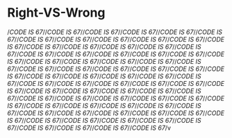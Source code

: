 # Right-VS-Wrong
/*CODE IS 67*//*CODE IS 67*//*CODE IS 67*//*CODE IS 67*//*CODE IS 67*//*CODE IS 67*//*CODE IS 67*//*CODE IS 67*//*CODE IS 67*//*CODE IS 67*//*CODE IS 67*//*CODE IS 67*//*CODE IS 67*//*CODE IS 67*//*CODE IS 67*//*CODE IS 67*//*CODE IS 67*//*CODE IS 67*//*CODE IS 67*//*CODE IS 67*//*CODE IS 67*//*CODE IS 67*//*CODE IS 67*//*CODE IS 67*//*CODE IS 67*//*CODE IS 67*//*CODE IS 67*//*CODE IS 67*//*CODE IS 67*//*CODE IS 67*//*CODE IS 67*//*CODE IS 67*//*CODE IS 67*//*CODE IS 67*//*CODE IS 67*//*CODE IS 67*//*CODE IS 67*//*CODE IS 67*//*CODE IS 67*//*CODE IS 67*//*CODE IS 67*//*CODE IS 67*//*CODE IS 67*//*CODE IS 67*//*CODE IS 67*//*CODE IS 67*//*CODE IS 67*//*CODE IS 67*//*CODE IS 67*//*CODE IS 67*//*CODE IS 67*//*CODE IS 67*//*CODE IS 67*//*CODE IS 67*//*CODE IS 67*//*CODE IS 67*//*CODE IS 67*//*CODE IS 67*//*CODE IS 67*//*CODE IS 67*//*CODE IS 67*//*CODE IS 67*//*CODE IS 67*//*CODE IS 67*//*CODE IS 67*//*CODE IS 67*//*CODE IS 67*//*CODE IS 67*//*CODE IS 67*//*CODE IS 67*//*CODE IS 67*//*CODE IS 67*//*CODE IS 67*//*CODE IS 67*//*CODE IS 67*//*CODE IS 67*/v
